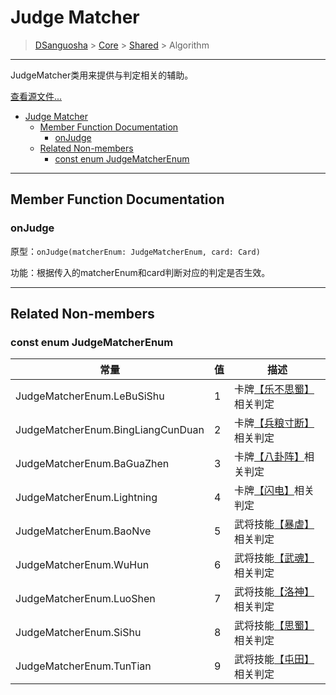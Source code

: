 # Judge Matcher

> [DSanguosha](../../index.md) > [Core](../core-index.md) > [Shared](./shared-index.md) > Algorithm

___

JudgeMatcher类用来提供与判定相关的辅助。

[查看源文件...](../../../src/core/shares/libs/judge_matchers.ts)

- [Judge Matcher](#judge-matcher)
  - [Member Function Documentation](#member-function-documentation)
    - [onJudge](#onjudge)
  - [Related Non-members](#related-non-members)
    - [const enum JudgeMatcherEnum](#const-enum-judgematcherenum)

___

## Member Function Documentation

### onJudge

原型：`onJudge(matcherEnum: JudgeMatcherEnum, card: Card)`

功能：根据传入的matcherEnum和card判断对应的判定是否生效。

___

## Related Non-members

### const enum JudgeMatcherEnum

| 常量                              | 值  | 描述                                       |
| --------------------------------- | --- | ------------------------------------------ |
| JudgeMatcherEnum.LeBuSiShu        | 1   | 卡牌[【乐不思蜀】](#judge-matcher)相关判定 |
| JudgeMatcherEnum.BingLiangCunDuan | 2   | 卡牌[【兵粮寸断】](#judge-matcher)相关判定 |
| JudgeMatcherEnum.BaGuaZhen        | 3   | 卡牌[【八卦阵】](#judge-matcher)相关判定   |
| JudgeMatcherEnum.Lightning        | 4   | 卡牌[【闪电】](#judge-matcher)相关判定     |
| JudgeMatcherEnum.BaoNve           | 5   | 武将技能[【暴虐】](#judge-matcher)相关判定 |
| JudgeMatcherEnum.WuHun            | 6   | 武将技能[【武魂】](#judge-matcher)相关判定 |
| JudgeMatcherEnum.LuoShen          | 7   | 武将技能[【洛神】](#judge-matcher)相关判定 |
| JudgeMatcherEnum.SiShu            | 8   | 武将技能[【思蜀】](#judge-matcher)相关判定 |
| JudgeMatcherEnum.TunTian          | 9   | 武将技能[【屯田】](#judge-matcher)相关判定 |
